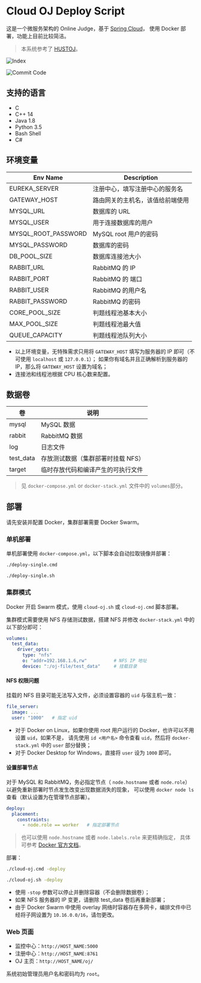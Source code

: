 # Cloud OJ Deploy Script

这是一个微服务架构的 Online Judge，基于 [Spring Cloud](https://spring.io/projects/spring-cloud/)，
使用 Docker 部署，功能上目前比较简洁。

> 本系统参考了 [HUSTOJ](https://github.com/zhblue/hustoj)。

![Index](https://note-and-blog.oss-cn-beijing.aliyuncs.com/cloud_oj/index.png)

![Commit Code](https://note-and-blog.oss-cn-beijing.aliyuncs.com/cloud_oj/commit_code.png)

## 支持的语言

- C
- C++ 14
- Java 1.8
- Python 3.5
- Bash Shell
- C#

## 环境变量

Env Name            | Description
--------------------|----------------------------------------------------
EUREKA_SERVER       | 注册中心，填写注册中心的服务名
GATEWAY_HOST        | 路由网关的主机名，该值给前端使用
MYSQL_URL           | 数据库的 URL
MYSQL_USER          | 用于连接数据库的用户
MYSQL_ROOT_PASSWORD | MySQL root 用户的密码
MYSQL_PASSWORD      | 数据库的密码
DB_POOL_SIZE        | 数据库连接池大小
RABBIT_URL          | RabbitMQ 的 IP
RABBIT_PORT         | RabbitMQ 的 端口
RABBIT_USER         | RabbitMQ 的用户名
RABBIT_PASSWORD     | RabbitMQ 的密码
CORE_POOL_SIZE      | 判题线程池基本大小
MAX_POOL_SIZE       | 判题线程池最大值
QUEUE_CAPACITY      | 判题线程池队列大小

- 以上环境变量，无特殊需求只用将 `GATEWAY_HOST` 填写为服务器的 IP 即可（不可使用 `localhost` 或 `127.0.0.1`）；
如果你有域名并且正确解析到服务器的 IP，那么将 `GATEWAY_HOST` 设置为域名；
- 连接池和线程池根据 CPU 核心数来配置。

## 数据卷

卷          | 说明
------------|----------------------------------
mysql       | MySQL 数据
rabbit      | RabbitMQ 数据
log         | 日志文件
test_data   | 存放测试数据（集群部署时挂载 NFS）
target      | 临时存放代码和编译产生的可执行文件

> 见 `docker-compose.yml` or `docker-stack.yml` 文件中的 `volumes`部分。

## 部署

请先安装并配置 Docker，集群部署需要 Docker Swarm。

### 单机部署

单机部署使用 `docker-compose.yml`，以下脚本会自动拉取镜像并部署：

```bash
./deploy-single.cmd
```

```bash
./deploy-single.sh
```

### 集群模式

Docker 开启 Swarm 模式，使用 `cloud-oj.sh` 或 `cloud-oj.cmd` 脚本部署。

集群模式需要使用 NFS 存储测试数据，搭建 NFS 并修改 `docker-stack.yml` 中的以下部分即可：

```yaml
volumes:
  test_data:
    driver_opts:
      type: "nfs"
      o: "addr=192.168.1.6,rw"          # NFS IP 地址
      device: ":/oj-file/test_data"     # 挂载目录
```

#### NFS 权限问题

挂载的 NFS 目录可能无法写入文件，必须设置容器的 `uid` 与宿主机一致：

```yaml
file_server:
  image: ...
  user: "1000"   # 指定 uid
```

- 对于 Docker on Linux，如果你使用 root 用户运行的 Docker，也许可以不用设置 `uid`，如果不是，
请先使用 `id <用户名>` 命令查看 `uid`，然后将 `docker-stack.yml` 中的 `user` 部分替换；
- 对于 Docker Desktop for Windows，直接将 `user` 设为 `1000` 即可。

#### 设置部署节点

对于 MySQL 和 RabbitMQ，务必指定节点（ `node.hostname` 或者 `node.role`）以避免重新部署时节点发生改变出现数据消失的现象，
可以使用 `docker node ls` 查看（默认设置为在管理节点部署）。

```yaml
deploy:
  placement:
    constraints:
      - node.role == worker   # 指定部署节点
```

> 也可以使用 `node.hostname` 或者 `node.labels.role` 来更精确指定，
> 具体可参考 [Docker 官方文档](https://docs.docker.com/compose/compose-file/#placement)。

部署：

```bash
./cloud-oj.cmd -deploy
```

```bash
./cloud-oj.sh -deploy
```

- 使用 `-stop` 参数可以停止并删除容器（不会删除数据卷）；
- 如果 NFS 服务器的 IP 变更，请删除 test_data 卷后再重新部署；
- 由于 Docker Swarm 中使用 overlay 网络时容器存在多网卡，编排文件中已经将子网设置为 `10.16.0.0/16`，请勿更改。

### Web 页面

- 监控中心：`http://HOST_NAME:5000`
- 注册中心：`http://HOST_NAME:8761`
- OJ 主页：`http://HOST_NAME/oj/`

系统初始管理员用户名和密码均为 `root`。
